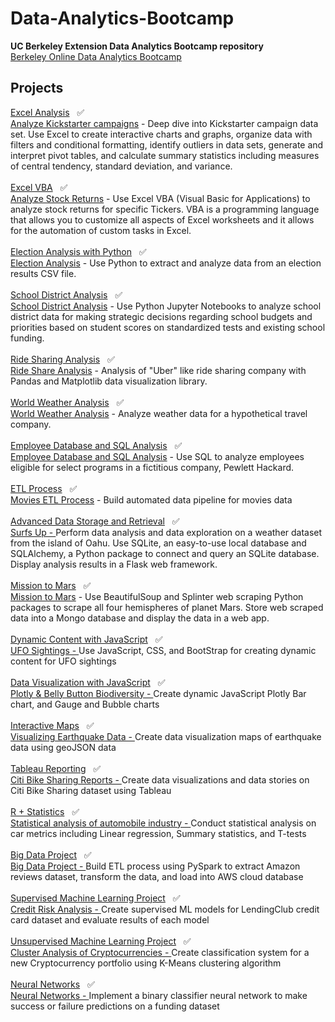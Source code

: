# Data-Analytics-Bootcamp
**UC Berkeley Extension Data Analytics Bootcamp repository**<br/>
[Berkeley Online Data Analytics Bootcamp](https://bootcamp.berkeley.edu/data/)

## Projects<br/>
<ins>Excel Analysis</ins>&nbsp;&nbsp; :white_check_mark:<br/>
[Analyze Kickstarter campaigns](kickstarter-analysis) - Deep dive into Kickstarter campaign data set. Use Excel to create interactive charts and graphs, organize data with filters and conditional formatting, identify outliers in data sets, generate and interpret pivot tables, and calculate summary statistics including measures of central tendency, standard deviation, and variance.
<br/><br/>
<ins>Excel VBA</ins>&nbsp;&nbsp; :white_check_mark:<br/>
[Analyze Stock Returns](stock-analysis) - Use Excel VBA (Visual Basic for Applications) to analyze stock returns for specific Tickers.  VBA is a programming language that allows you to customize all aspects of Excel worksheets and it allows for the automation of custom tasks in Excel.  
<br/>
<ins>Election Analysis with Python</ins>&nbsp;&nbsp; :white_check_mark:<br/>
[Election Analysis](election-results) - Use Python to extract and analyze data from an election results CSV file.
<br/><br/>
<ins>School District Analysis</ins>&nbsp;&nbsp; :white_check_mark:<br/>
[School District Analysis](school-district-analysis) - Use Python Jupyter Notebooks to analyze school district data for making strategic decisions regarding school budgets and priorities based on student scores on standardized tests and existing school funding.
<br/><br/>
<ins>Ride Sharing Analysis</ins>&nbsp;&nbsp; :white_check_mark:<br/>
[Ride Share Analysis](pyber-analysis) - Analysis of "Uber" like ride sharing company with Pandas and Matplotlib data visualization library.
<br/><br/>
<ins>World Weather Analysis</ins>&nbsp;&nbsp; :white_check_mark:<br/>
[World Weather Analysis](world-weather-analysis) - Analyze weather data for a hypothetical travel company.
<br/><br/>
<ins>Employee Database and SQL Analysis</ins>&nbsp;&nbsp; :white_check_mark:<br/>
[Employee Database and SQL Analysis](pewlett-hackard-analysis/README.md) - Use SQL to analyze employees eligible for select programs in a fictitious company, Pewlett Hackard.<br/><br/>
<ins>ETL Process</ins>&nbsp;&nbsp; :white_check_mark:<br/>
[Movies ETL Process](movies-etl) - Build automated data pipeline for movies data
<br/><br/>
<ins>Advanced Data Storage and Retrieval</ins>&nbsp;&nbsp; :white_check_mark:<br/>
[Surfs Up - ](hawaii-weather-analysis)Perform data analysis and data exploration on a weather dataset from the island of Oahu. Use SQLite, an easy-to-use local database and SQLAlchemy, a Python package to connect and query an SQLite database. Display analysis results in a Flask web framework.
<br/><br/>
<ins>Mission to Mars</ins>&nbsp;&nbsp; :white_check_mark:<br/>
[Mission to Mars](mission-to-mars) - Use BeautifulSoup and Splinter web scraping Python packages to scrape all four hemispheres of planet Mars. Store web scraped data into a Mongo database and display the data in a web app.
<br/><br/>
<ins>Dynamic Content with JavaScript</ins>&nbsp;&nbsp; :white_check_mark:<br/>
[UFO Sightings - ](ufos) Use JavaScript, CSS, and BootStrap for creating dynamic content for UFO sightings
<br/><br/>
<ins>Data Visualization with JavaScript</ins>&nbsp;&nbsp; :white_check_mark:<br/>
[Plotly & Belly Button Biodiversity - ](bacteria-analysis) Create dynamic JavaScript Plotly Bar chart, and Gauge and Bubble charts
<br/><br/>
<ins>Interactive Maps</ins>&nbsp;&nbsp; :white_check_mark:<br/>
[Visualizing Earthquake Data - ](mapping-earthquakes/earthquake-challenge) Create data visualization maps of earthquake data using geoJSON data
<br/><br/>
<ins>Tableau Reporting</ins>&nbsp;&nbsp; :white_check_mark:<br/>
[Citi Bike Sharing Reports - ](bike-sharing) Create data visualizations and data stories on Citi Bike Sharing dataset using Tableau
<br/><br/>
<ins>R + Statistics</ins>&nbsp;&nbsp; :white_check_mark:<br/>
[Statistical analysis of automobile industry - ](car-statistical-analysis) Conduct statistical analysis on car metrics including Linear regression, Summary statistics, and T-tests
<br/><br/>
<ins>Big Data Project</ins>&nbsp;&nbsp; :white_check_mark:<br/>
[Big Data Project - ](amazon-vine-analysis) Build ETL process using PySpark to extract Amazon reviews dataset, transform the data, and load into AWS cloud database
<br/><br/>
<ins>Supervised Machine Learning Project</ins>&nbsp;&nbsp; :white_check_mark:<br/>
[Credit Risk Analysis - ](credit-risk-analysis) Create supervised ML models for LendingClub credit card dataset and evaluate results of each model
<br/><br/>
<ins>Unsupervised Machine Learning Project</ins>&nbsp;&nbsp; :white_check_mark:<br/>
[Cluster Analysis of Cryptocurrencies - ](crypto-currencies) Create classification system for a new Cryptocurrency portfolio using K-Means clustering algorithm
<br/><br/>
<ins>Neural Networks</ins>&nbsp;&nbsp; :white_check_mark:<br/>
[Neural Networks - ](https://github.com/mwalbers1/Data-Analytics-Bootcamp/tree/main/neural-network-charity-analysis) Implement a binary classifier neural network to make success or failure predictions on a funding dataset
<br/><br/>

